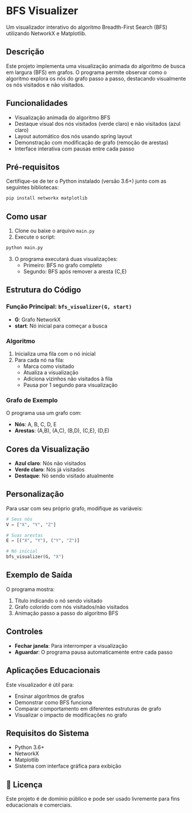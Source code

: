 # BFS Visualizer

Um visualizador interativo do algoritmo Breadth-First Search (BFS) utilizando NetworkX e Matplotlib.

## Descrição

Este projeto implementa uma visualização animada do algoritmo de busca em largura (BFS) em grafos. O programa permite observar como o algoritmo explora os nós do grafo passo a passo, destacando visualmente os nós visitados e não visitados.

## Funcionalidades

- Visualização animada do algoritmo BFS
- Destaque visual dos nós visitados (verde claro) e não visitados (azul claro)
- Layout automático dos nós usando spring layout
- Demonstração com modificação de grafo (remoção de arestas)
- Interface interativa com pausas entre cada passo

## Pré-requisitos

Certifique-se de ter o Python instalado (versão 3.6+) junto com as seguintes bibliotecas:

```bash
pip install networkx matplotlib
```

## Como usar

1. Clone ou baixe o arquivo `main.py`
2. Execute o script:

```bash
python main.py
```

3. O programa executará duas visualizações:
   - Primeiro: BFS no grafo completo
   - Segundo: BFS após remover a aresta (C,E)

## Estrutura do Código

### Função Principal: `bfs_visualizer(G, start)`

- **G**: Grafo NetworkX
- **start**: Nó inicial para começar a busca

### Algoritmo

1. Inicializa uma fila com o nó inicial
2. Para cada nó na fila:
   - Marca como visitado
   - Atualiza a visualização
   - Adiciona vizinhos não visitados à fila
   - Pausa por 1 segundo para visualização

### Grafo de Exemplo

O programa usa um grafo com:
- **Nós**: A, B, C, D, E
- **Arestas**: (A,B), (A,C), (B,D), (C,E), (D,E)

## Cores da Visualização

- **Azul claro**: Nós não visitados
- **Verde claro**: Nós já visitados
- **Destaque**: Nó sendo visitado atualmente

## Personalização

Para usar com seu próprio grafo, modifique as variáveis:

```python
# Seus nós
V = ["X", "Y", "Z"]  

# Suas arestas
E = [("X", "Y"), ("Y", "Z")]

# Nó inicial
bfs_visualizer(G, "X")
```

## Exemplo de Saída

O programa mostra:
1. Título indicando o nó sendo visitado
2. Grafo colorido com nós visitados/não visitados
3. Animação passo a passo do algoritmo BFS

## Controles

- **Fechar janela**: Para interromper a visualização
- **Aguardar**: O programa pausa automaticamente entre cada passo

## Aplicações Educacionais

Este visualizador é útil para:
- Ensinar algoritmos de grafos
- Demonstrar como BFS funciona
- Comparar comportamento em diferentes estruturas de grafo
- Visualizar o impacto de modificações no grafo

## Requisitos do Sistema

- Python 3.6+
- NetworkX
- Matplotlib
- Sistema com interface gráfica para exibição

## 📄 Licença

Este projeto é de domínio público e pode ser usado livremente para fins educacionais e comerciais.